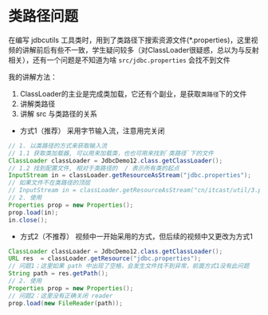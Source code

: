 # 类路径问题

在编写 jdbcutils 工具类时，用到了类路径下搜索资源文件(*.properties)，这里视频的讲解前后有些不一致，学生疑问较多（对ClassLoader很疑惑，总以为与反射相关），还有一个问题是不知道为啥 `src/jdbc.properties` 会找不到文件

我的讲解方法：
1. ClassLoader的主业是完成类加载，它还有个副业，是获取`类路径`下的文件
2. 讲解类路径
3. 讲解 src 与类路径的关系

* 方式1（推荐）
采用字节输入流，注意用完关闭
```java
// 1. 以类路径的方式来获取输入流
// 1.1 获取类加载器, 可以用来加载类，也也可用来找到`类路径`下的文件
ClassLoader classLoader = JdbcDemo12.class.getClassLoader();
// 1.2 找到配置文件, 相对于类路径的  / 表示所有类的起点
InputStream in = classLoader.getResourceAsStream("jdbc.properties");
// 如果文件不在类路径的顶层
// InputStream in = classLoader.getResourceAsStream("cn/itcast/util/3.properties");
// 2. 使用
Properties prop = new Properties();
prop.load(in);
in.close();
```
* 方式2（不推荐）
视频中一开始采用的方式，但后续的视频中又更改为方式1
```java
ClassLoader classLoader = JdbcDemo12.class.getClassLoader();
URL res  = classLoader.getResource("jdbc.properties");
// 问题1；这里如果 path 中出现了空格，会发生文件找不到异常，前面方式1没有此问题
String path = res.getPath();
// 2. 使用
Properties prop = new Properties();
// 问题2：这里没有正确关闭 reader
prop.load(new FileReader(path));
```
